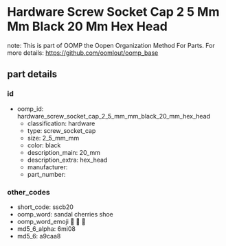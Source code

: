 # Hardware Screw Socket Cap 2 5 Mm Mm Black 20 Mm Hex Head  

note: This is part of OOMP the Oopen Organization Method For Parts. For more details: https://github.com/oomlout/oomp_base

##  part details





### id
* oomp_id: hardware_screw_socket_cap_2_5_mm_mm_black_20_mm_hex_head
  * classification: hardware
  * type: screw_socket_cap
  * size: 2_5_mm_mm
  * color: black
  * description_main: 20_mm
  * description_extra: hex_head
  * manufacturer: 
  * part_number: 

### other_codes
* short_code: sscb20
* oomp_word: sandal cherries shoe
* oomp_word_emoji :sandal: :cherries: :shoe:
* md5_6_alpha: 6mi08
* md5_6: a9caa8